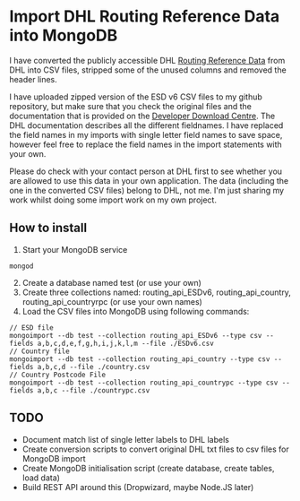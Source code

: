 # Import DHL Routing Reference Data into MongoDB

I have converted the publicly accessible DHL [Routing Reference Data](http://www.dhl.co.uk/en/express/resource_centre/integrated_shipping_solutions/developer_download_centre1.html) from DHL into CSV files, stripped some of the unused columns and removed the header lines. 

I have uploaded zipped version of the ESD v6 CSV files to my github repository, but make sure that you check the original files and the documentation that is provided on the [Developer Download Centre](http://www.dhl.co.uk/en/express/resource_centre/integrated_shipping_solutions/developer_download_centre1.html). The DHL documentation describes all the different fieldnames. I have replaced the field names in my imports with single letter field names to save space, however feel free to replace the field names in the import statements with your own.

Please do check with your contact person at DHL first to see whether you are allowed to use this data in your own application. The data (including the one in the converted CSV files) belong to DHL, not me. I'm just sharing my work whilst doing some import work on my own project. 

## How to install

1. Start your MongoDB service
```
mongod
```
2. Create a database named test (or use your own)
3. Create three collections named: routing_api_ESDv6, routing_api_country, routing_api_countryrpc (or use your own names)
4. Load the CSV files into MongoDB using following commands:
```
// ESD file
mongoimport --db test --collection routing_api_ESDv6 --type csv --fields a,b,c,d,e,f,g,h,i,j,k,l,m --file ./ESDv6.csv
// Country file
mongoimport --db test --collection routing_api_country --type csv --fields a,b,c,d --file ./country.csv 
// Country Postcode File
mongoimport --db test --collection routing_api_countrypc --type csv --fields a,b,c --file ./countrypc.csv 
```

## TODO

- Document match list of single letter labels to DHL labels
- Create conversion scripts to convert original DHL txt files to csv files for MongoDB import
- Create MongoDB initialisation script (create database, create tables, load data)
- Build REST API around this (Dropwizard, maybe Node.JS later)
